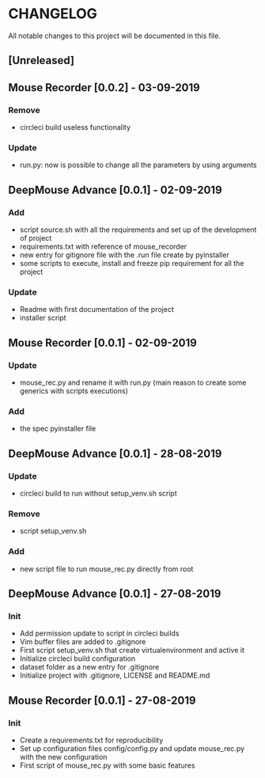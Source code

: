 # CHANGELOG

All notable changes to this project will be documented in this file.

## [Unreleased]

## Mouse Recorder [0.0.2] - 03-09-2019

### Remove
- circleci build useless functionality

### Update
- run.py: now is possible to change all the parameters by using arguments

## DeepMouse Advance [0.0.1] - 02-09-2019

### Add
- script source.sh with all the requirements and set up of the development of project
- requirements.txt with reference of mouse_recorder
- new entry for gitignore file with the .run file create by pyinstaller
- some scripts to execute, install and freeze pip requirement for all the project

### Update
- Readme with first documentation of the project
- installer script

## Mouse Recorder [0.0.1] - 02-09-2019

### Update
- mouse_rec.py and rename it with run.py (main reason to create some generics with scripts executions)

### Add
- the spec pyinstaller file

## DeepMouse Advance [0.0.1] - 28-08-2019
### Update
- circleci build to run without setup_venv.sh script
### Remove
- script setup_venv.sh
### Add
- new script file to run mouse_rec.py directly from root

## DeepMouse Advance [0.0.1] - 27-08-2019
### Init
- Add permission update to script in circleci builds
- Vim buffer files are added to .gitignore
- First script setup_venv.sh that create virtualenvironment and active it
- Initialize circleci build configuration
- dataset folder as a new entry for .gitignore
- Initialize project with .gitignore, LICENSE and README.md

## Mouse Recorder [0.0.1] - 27-08-2019
### Init
- Create a requirements.txt for reproducibility
- Set up configuration files config/config.py and update mouse_rec.py with the new configuration
- First script of mouse_rec.py with some basic features



